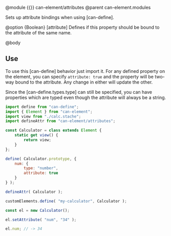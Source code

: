 @module {{}} can-element/attributes
@parent can-element.modules

Sets up attribute bindings when using [can-define].

@option {Boolean} [attribute] Defines if this property should be bound to the attribute of the same name.

@body

## Use

To use this [can-define] behavior just import it. For any defined property on the element, you can specify `attribute: true` and the property will be two-way bound to the attribute. Any change in either will update the other.

Since the [can-define.types.type] can still be specified, you can have properties which are typed even though the attribute will always be a string.

```js
import define from "can-define";
import { Element } from "can-element";
import view from "./calc.stache";
import defineAttr from "can-element/attributes";

const Calculator = class extends Element {
	static get view() {
		return view;
	}
};

define( Calculator.prototype, {
	num: {
		type: "number",
		attribute: true
	}
} );

defineAttr( Calculator );

customElements.define( "my-calculator", Calculator );

const el = new Calculator();

el.setAttribute( "num", "34" );

el.num; // -> 34
```
